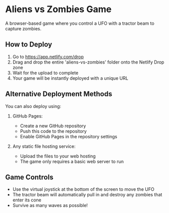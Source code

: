 # Aliens vs Zombies Game

A browser-based game where you control a UFO with a tractor beam to capture zombies.

## How to Deploy

1. Go to https://app.netlify.com/drop
2. Drag and drop the entire 'aliens-vs-zombies' folder onto the Netlify Drop zone
3. Wait for the upload to complete
4. Your game will be instantly deployed with a unique URL

## Alternative Deployment Methods

You can also deploy using:

1. GitHub Pages:
   - Create a new GitHub repository
   - Push this code to the repository
   - Enable GitHub Pages in the repository settings

2. Any static file hosting service:
   - Upload the files to your web hosting
   - The game only requires a basic web server to run

## Game Controls

- Use the virtual joystick at the bottom of the screen to move the UFO
- The tractor beam will automatically pull in and destroy any zombies that enter its cone
- Survive as many waves as possible!
